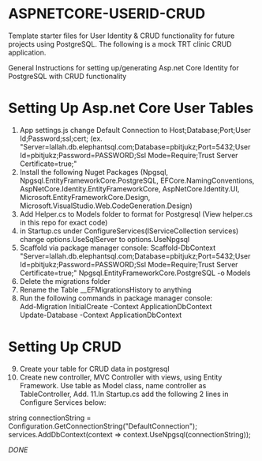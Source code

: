 # ASPNETCORE-USERID-CRUD
Template starter files for User Identity &amp; CRUD functionality for future projects using PostgreSQL. The following is a mock TRT clinic CRUD application.


General Instructions for setting up/generating Asp.net Core Identity for PostgreSQL with CRUD functionality

Setting Up Asp.net Core User Tables
===================================
1. App settings.js change Default Connection to Host;Database;Port;User Id;Password;ssl;cert; (ex. "Server=lallah.db.elephantsql.com;Database=pbitjukz;Port=5432;User Id=pbitjukz;Password=PASSWORD;Ssl Mode=Require;Trust Server Certificate=true;"
2. Install the following Nuget Packages (Npgsql, Npgsql.EntityFrameworkCore.PostgreSQL, EFCore.NamingConventions, AspNetCore.Identity.EntityFrameworkCore, AspNetCore.Identity.UI, Microsoft.EntityFrameworkCore.Design, Microsoft.VisualStudio.Web.CodeGeneration.Design)
3. Add Helper.cs to Models folder to format for Postgresql (View helper.cs in this repo for exact code)
4. in Startup.cs under ConfigureServices(IServiceCollection services) change  options.UseSqlServer to options.UseNpgsql
5. Scaffold via package manager console: Scaffold-DbContext "Server=lallah.db.elephantsql.com;Database=pbitjukz;Port=5432;User Id=pbitjukz;Password=PASSWORD;Ssl Mode=Require;Trust Server Certificate=true;" Npgsql.EntityFrameworkCore.PostgreSQL -o Models
6. Delete the migrations folder
7. Rename the Table __EFMigrationsHistory to anything
8. Run the following commands in package manager console: <br>
Add-Migration InitialCreate -Context ApplicationDbContext <br>
Update-Database -Context ApplicationDbContext


Setting Up CRUD
===============
9. Create your table for CRUD data in postgresql
10. Create new controller, MVC Controller with views, using Entity Framework. Use table as Model class, name controller as TableController, Add.
11.In Startup.cs add the following 2 lines in Configure Services below:

string connectionString = Configuration.GetConnectionString("DefaultConnection"); <br>
services.AddDbContext<pbitjukzContext>(context => context.UseNpgsql(connectionString));


*DONE*
